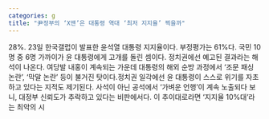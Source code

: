 ```yaml
---
categories: g
title: "尹정부의 ‘X맨’은 대통령 역대 ‘최저 지지율’ 찍을까"
---
```

28%. 23일 한국갤럽이 발표한 윤석열 대통령 지지율이다. 부정평가는 61%다. 국민 10명 중 6명 가까이가 윤 대통령에게 고개를 돌린 셈이다. 정치권에선 예고된 결과라는 해석이 나온다. 여당발 내홍이 계속되는 가운데 대통령의 해외 순방 과정에서 ‘조문 패싱 논란’, ‘막말 논란’ 등이 불거진 탓이다.정치권 일각에선 윤 대통령이 스스로 위기를 자초하고 있다는 지적도 제기된다. 사석이 아닌 공석에서 ‘가벼운 언행’이 계속 노출되다 보니, 대정부 신뢰도가 추락하고 있다는 비판에서다. 이 추이대로라면 ‘지지율 10%대’라는 최악의 시